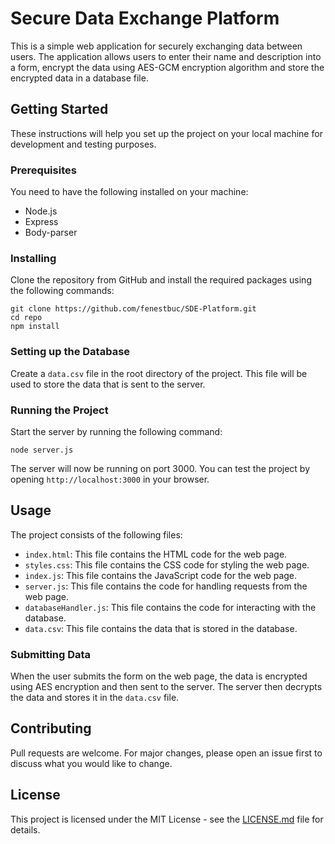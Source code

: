 # Secure Data Exchange Platform

This is a simple web application for securely exchanging data between users. The application allows users to enter their name and description into a form, encrypt the data using AES-GCM encryption algorithm and store the encrypted data in a database file.

## Getting Started

These instructions will help you set up the project on your local machine for development and testing purposes.

### Prerequisites

You need to have the following installed on your machine:

- Node.js
- Express
- Body-parser

### Installing

Clone the repository from GitHub and install the required packages using the following commands:

```
git clone https://github.com/fenestbuc/SDE-Platform.git
cd repo
npm install
```

### Setting up the Database

Create a `data.csv` file in the root directory of the project. This file will be used to store the data that is sent to the server.

### Running the Project

Start the server by running the following command:

```
node server.js
```

The server will now be running on port 3000. You can test the project by opening `http://localhost:3000` in your browser.

## Usage

The project consists of the following files:

- `index.html`: This file contains the HTML code for the web page.
- `styles.css`: This file contains the CSS code for styling the web page.
- `index.js`: This file contains the JavaScript code for the web page.
- `server.js`: This file contains the code for handling requests from the web page.
- `databaseHandler.js`: This file contains the code for interacting with the database.
- `data.csv`: This file contains the data that is stored in the database.

### Submitting Data

When the user submits the form on the web page, the data is encrypted using AES encryption and then sent to the server. The server then decrypts the data and stores it in the `data.csv` file.

## Contributing

Pull requests are welcome. For major changes, please open an issue first to discuss what you would like to change.

## License

This project is licensed under the MIT License - see the [LICENSE.md](LICENSE.md) file for details.
